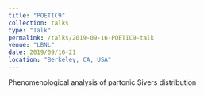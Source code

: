 ```yaml
---
title: "POETIC9"
collection: talks
type: "Talk"
permalink: /talks/2019-09-16-POETIC9-talk
venue: "LBNL"
date: 2019/09/16-21
location: "Berkeley, CA, USA"
---
```

Phenomenological analysis of partonic Sivers distribution